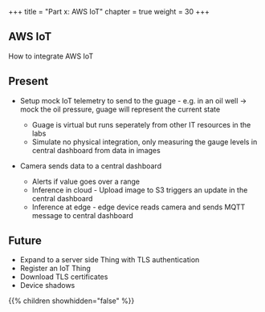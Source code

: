+++
title = "Part x: AWS IoT"
chapter = true
weight = 30
+++

## AWS IoT

How to integrate AWS IoT

## Present

* Setup mock IoT telemetry to send to the guage - e.g. in an oil well -> mock the oil pressure, guage will represent the current state
  * Guage is virtual but runs seperately from other IT resources in the labs
  * Simulate no physical integration, only measuring the gauge levels in central dashboard from data in images

* Camera sends data to a central dashboard
  * Alerts if value goes over a range
  * Inference in cloud - Upload image to S3 triggers an update in the central dashboard
  * Inference at edge - edge device reads camera and sends MQTT message to central dashboard

## Future

* Expand to a server side Thing with TLS authentication
* Register an IoT Thing
* Download TLS certificates
* Device shadows

{{% children showhidden="false" %}}
